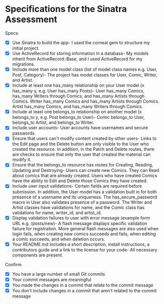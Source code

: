# Specifications for the Sinatra Assessment

Specs:
- [x] Use Sinatra to build the app- I used the corneal gem to structure my initial project.
- [x] Use ActiveRecord for storing information in a database- My models inherit from ActiveRecord::Base, and I used ActiveRecord for my migrations.
- [x] Include more than one model class (list of model class names e.g. User, Post, Category)- The project has model classes for User, Comic, Writer, and Artist.
- [x] Include at least one has_many relationship on your User model (x has_many y, e.g. User has_many Posts)- User has_many Comics, has_many Writers through Comics, and has_many Artists through Comics. Writer has_many Comics and has_many Artists through Comics. Artist has_many Comics, and has_many Writers through Comics.
- [x] Include at least one belongs_to relationship on another model (x belongs_to y, e.g. Post belongs_to User)- Comic belongs_to User, belongs_to Artist, and belongs_to Writer.
- [x] Include user accounts- User accounts have usernames and secure passwords.
- [x] Ensure that users can't modify content created by other users- Links to the Edit page and the Delete button are only visible to the User who created the resource. In addition, in the Patch and Delete routes, there are checks to ensure that only the user that created the material can modify it.
- [x] Ensure that the belongs_to resource has routes for Creating, Reading, Updating and Destroying- Users can create new Comics. They can Read about comics that are already created. Users who have created Comics have the ability to Edit and Delete those Comics they have created.
- [x] Include user input validations- Certain fields are required before submission. In addition, the User model has a validation built in for both presence of a username and its uniqueness. The has_secure_password macro in User also validates presence of a password. The Writer and Artist classes have validations for name, and the Comic class has validations for name, writer_id, and artist_id.
- [x] Display validation failures to user with error message (example form URL e.g. /posts/new)- A flash message displays specific validation failure for registration. More general flash messages are also used when login fails, when creating new comics succeeds and fails, when editing a comic succeeds, and when deletion occurs.
- [x] Your README.md includes a short description, install instructions, a contributors guide and a link to the license for your code- All necessary components are present.

Confirm
- [x] You have a large number of small Git commits
- [x] Your commit messages are meaningful
- [x] You made the changes in a commit that relate to the commit message
- [x] You don't include changes in a commit that aren't related to the commit message

